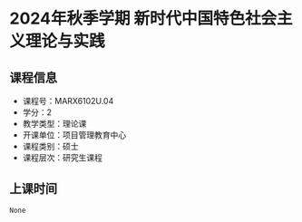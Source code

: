 # 2024年秋季学期 新时代中国特色社会主义理论与实践 






## 课程信息

- 课程号：MARX6102U.04
- 学分：2
- 教学类型：理论课
- 开课单位：项目管理教育中心
- 课程类别：硕士
- 课程层次：研究生课程

## 上课时间

```
None
```

